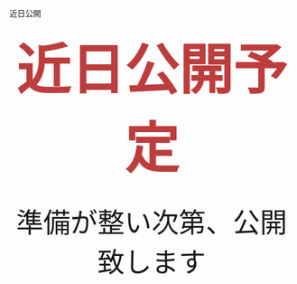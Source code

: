 <!-- ![成田写真01](/images/narita/4.webp "成田写真01")
### 現在の教育

──今の高校、特に進学校に顕著に見られる、「偏差値が少しでも高い大学に入学した方がいい」というような偏差値至上主義的な固定観念についてどうお考えですか？

>固定観念を持っていることは別にいいんじゃないかって気がします。固定観念に囚われているということは、それ以外に強烈に惹かれることが見つかっていないからだと思うんですよ。固定概念を取っ払っても何もないんだったら、固定観念に引っ張られて受験勉強をしているほうがよっぽどいいと思うんです。
受験生キャリアを積んできた人はそれが得意でやっているので、それを否定したところで、周りの決めつけたルールから逃れること自体が目的になってしまうと思います。逃れることはできると思いますけど、どこにも進んでいけなかったり、どこにもたどり着けないという印象しかありません。

──今の多くの高校生にとって大学受験は目的化してしまっていて、「大学に入ったら勉強はしなくていい」という考えも一部にはありますが、それについてどうお考えですか？

>勉強が終わるというのは真っ赤な嘘です（笑）人間はそうやって存在しないゲームを、他人から強制されたように思い込んで人生をどぶに捨てていく生き物なんじゃないかなって思うんです。いつも何かのゲームをプレイしながらこのゲームで次のステージに行けたら自由な人生が待っているんだって言っている。だけど心のそこでは自由な人生は一生訪れないと分かりながら生きていく物なんじゃないかなって気がするんです。

──高１の終わりの時点で文理選択するのはもったいないなと思っています。文理選択を強制する今の教育システムについて、お考えをお聞きしたいです。

>文理選択っぽいのはどこの国でもあるので日本だけの問題ではないですが、もったいない気はしますよね。
教育の構造的な問題はしょうがないとするならば、無理やり文理の間を行ったり来たりしてみると面白いかもしれないですね。大学受験は理系で行って、そっから文系の学部に転部してみるとか。その逆もできますしね。理系の学部と文系の学部を横断してみることを自分に課すというのはいいかもしれないです。

### 自分で課題を作れ

──将来的に社会に出て働くようになれば、自分で課題や学びをつかみにいく主体性が求められると思います。ところが、今の受験システムで身につくものは与えられた課題をこなす能力だけなのではないかと思ってしまいます。主体的な学びを継続していくために身につけておくべき考え方などはありますか？

>自分でカリキュラムを作ったり、問題を作ったりするしかないんじゃないですかね。
受験はわかりやすく、受け身的なルールがはっきりしてますし、やるべきことも決まっているじゃないですか。ただ、例えばビジネスをやるなら、何のサービスを作るかとか商品を作るかとか、自分で考えないといけないわけです。将来も主体的に学ぶには、勝手に自分で問題を設定して勝手にそれを解きに行くっていう『自家発電』みたいなことをやればいいと思います。

──設定する課題とは、例えばどんなものが良いとお考えですか？

>人にもとめられていない・褒められるのかもわからない問題に取り組むことが重要だと思います。例えば、サービスを立ち上げたとして誰かが使ってくれる保証なんか何もないじゃないですか。報酬がゼロかもしれないし、一億円稼げるかも知れない、みたいなボラティリティー（報酬の変動差）が大きいところに、自分から足を踏み入れるのが大切なのかなと思います。

![成田写真02](/images/narita/2.webp "成田写真02")

### 好きなことが見つからなくてもいい

──「自分の好きな仕事をしなさい」「自分の興味を追い求めなさい」などとよく言われます。ただ、自分の興味を知ることって意外に難しいと思っています。好きなことが見つからない高校生に対して、アドバイスはありますか？

>一言で言うと、別に好きなことを発見しなくても全然いいんじゃないかと思います。
好きなことを仕事にすることの価値って、好きなものにはみんな熱中出来て時間を湯水のように捧げられるから、いいものを発見できる可能性が高いということに過ぎないんじゃないかと思うんですよね。
例えば、たこ焼きを焼くのが大好きでしょうがないけど焼くのがすごく下手なAさんと、たこ焼きを焼くのが無茶苦茶うまいけど仕事が終わったらたこ焼きを見るのも嫌なBさんがいたとします。AさんとBさんのどちらのたこ焼きの方が社会にとっての価値が高いかって言ったら、確実に後者のほうが価値があるじゃないですか。
だから、好きなものを目指すというのは、結構諸刃の剣のようでもあって、自己満足になりがちだし、人とか世界よりも自分のほうが大事になりがちになってしまうデメリットがある気がするんです。好きなことを無理に発見しなくても、単に得意なことをやるというのもいいと思いますし、単に人から押し付けられてたまたまできたからやり続ける、っていうのでも別にいいんじゃないかなって思います。

──なるほど！　無理やり好きなことを見つけようとする必要はないということですね。

>そうですね。
ただ、もし好きなことや得意なことを見つけたいと思うのならば、単純にいろいろなことをやってみればいいんじゃないですかね。いま世の中にある職業とかなんかの部活とか、サークルっぽい活動とかの中からランダムに拾ってきて、サイコロで選んだものを短期間やってみるのを繰り返してみればいいと思います。

──先程、社会に貢献するには、必ずしも好きなことが最適な方法とは限らないというお話を頂きました。その一方で、まずは自分の満足感・幸福感が優先であり、運が良ければその結果を社会に還元できたらいいという考えもあると思います。自分と他人、どちらの幸福度や満足度を優先するかのバランスに関してはどうお考えですか？

>どっちでもいいんじゃないかと思います。
より正確に言うと、活動をしている時には何をやると人のためになるか、何をやると自分のためになるかっていうのは、よくわかんないと思うんですよ。
例えば、貧困の子供を救うために活動しているっていう人は様々なスケールでいるわけです。一方でビル・ゲイツみたいな、人生の初めは自分のために何十兆も稼ぎまくったけど、晩年にアフリカの貧困を救うために全資産の99.5%投入しますみたいなことをやり始める人だっているわけで。どちらの方が貧困の撲滅に貢献しているかって言われれば、普通に考えれば後者だと思うんですよ。
そういう感じで、「人のためになりたい」と思って行動しているかと、「実際に人のためになっているか」はあまり関係ないんですよ。さらに、どれくらいの時間軸を取るかによっても行動の捉え方は変わってくるので、質問にあったウェイトの置き方についてはそんなに意識しなくてもいいんじゃないかと思います。
好きなこととか人のためとかあるじゃないですか。そんなのは人間が頭の中で言葉を使って作り出されたカテゴリーなんですよ。今やっている活動さえあれば、後から「やるべきことなのか」「人のためになっているか」っていうのもついてくるものじゃないですか。結果から名前をつけたものが、独立して存在しているかのように思い始めるのが人間の間違いだと思うんですよ。
だから、まずは自分が自然に行ってしまうほど惹かれるものをしていればいいと思うんですが、どうなんでしょう。

### 人間とのつき合い方

──友達と関わっていると自分が薄くなってしまうように感じることがあるのですが、人間関係を構築するうえで気をつけておくべきことはありますか？

>僕の場合、人と関わらない時間は何よりも大切にしなくちゃいけないな、っていう感覚はありますね。やっぱり人間の考え方って伝染するんで、人と関われば関わるほど、自分の考えも普通になっていくものだと思うんですよね。
以前、あるファッションデザイナーのドキュメンタリーを見て、すごく感心したことがあります。その人の何よりも大事にしてることは、「人と会わないこと」らしいんですよ。自分の工房で、できるだけ一人で入るようにして、同僚ともできるだけ会わないで、メディアとも関わらないで…　みたいな。なぜかって言うと、同調してしまうから。これは方法の一つかなと思いますね。
ここは二極化路線なんじゃないかと思っていて、人と関わらないか、あるいは一方でひたすら人と関わり続けるっていう路線もあると思います。
他人の群れの中に何が眠っているかに価値を見出して、他の人との関係が自分を規定していく、っていうふうに考え方を変えてしまう感じです。自分の中に何か表現すべきものがあるのではなくて、自分と人との関係性にこそ見るべきものがあるって考えてから、徹底的に好かれるために頑張る、っていうタレントさんとか芸能人さんとかがいい例だと思います。

──昨今のソーシャルメディアの登場で、人間関係が大きく変容していると思います。今の時代特有の、人間関係上の悩みを抱える高校生にアドバイスをお願いします。

>学校外の人と、それも少数の人とだけ繋がるべきだと思います。
学校の外の人間関係をあまり大きくしすぎないってことが大事なのかなと思うのです。理由は、ソーシャルメディアの生み出す空間は、人間の体と心にとって負担の大きすぎるようなコミュニケーション関係を創り出してしまっているからですね。
たまたま人間は、インターネットとか、その上で動くソーシャルメディアとかを作り出してしまった。それによって、同時に数万人、数十万人、数百万人、数千万人の人と関われるような仮想世界を作り出してしまったわけですよね。その仮想世界でどう付き合えばいいかなんて、人間はまだわかってないんですよね。だから、その人間の体と心にとって不自然で負担が大きすぎるような人間関係を作ってしまう。インターネット空間に実名と顔をさらして生身で出て行くのとか、ものすごくやばいことやってるんですよね。すごく交通事故の確率が高いような。行ったことない途上国でヘルメットつけずにバイクで走ってるような感じに近いかな。
なので、そのようなネットのコミュニティの出口として、対面のコミュニティには非常に重要な価値があると思うんです。対面なら、少数のコミュニティにしかなり得ませんしね。

![成田写真03](/images/narita/1.webp "成田写真03")

### インターネットとのつき合い方

──フェイクニュースなども最近よく話題になりますが、私たちがインターネットに振り回されず、インターネットをうまく使うためには、どのような考え方が必要だとお考えですか？

>事実やファクトに関する情報に関して、メディアからの情報が本当なのかを判断するのは無理だと思うんです。それが可能になるためにはファクトチェッカーみたいなものが情報を選別するしかないと思いますが、それはまだ今の技術では無理です。
自衛のためには、事実やファクトに関する情報そのものではなくて、生の情報からアウトプットを導くための考え方が大切なんじゃないかなって思うんですよ。それを身につけることが、情報が間違っているかどうかを判断するためのスキルを磨くことにもなると思います。例えば、科学者が事実から理論的な推論を導き出すプロセスや、裁判官が判決を下すための方法論を学ぶことにリソースを投下するイメージです。一次資料や取材で得た生の情報があったとき、「それらから何が結論づけられて、何を考えなければいけないか」を判断できる、自分の中のOSとなるような考え方があることが大切だということです。世の中には、メディアからの二次情報をいじくって、拡散しているだけの人がたくさんいます。そういう人たちは結局プラスかマイナスか、ライクかディスライクかしか判断できないんですよね。
情報源に関しても、自分の信頼できる情報源を持っておくといいと思います。その情報源はなんでもいいですが、その情報源がどの基準をもって放送・出版されているのかを知っておく必要があると思います。

### 変化とのつき合い方

──変化の時代と言われているこの時代、若者はどのようなマインドセットで変化とつき合い、過ごしていけばいいと思いますか？

>2つの方法しかないと思います。
①　加速していく変化のできるだけ前線に立つように、自分も徹底的に早く変化していくこと
これには、できる限り他の人よりも素早くトレンドに反応し続けて、考えたりまとめたりするよりも先に、ものを作り出してしまうみたいな姿勢が必要だと思いますね。人よりも大量の情報を仕入れて、潮目が変わったなと思った瞬間、もう次の日には新しいビジネス・会社を立ち上げるみたいな生き方です。
②　変化に興味を示さず、何年先も変わらないものを見続けること
Amazonを例として挙げると、Amazonの見出した価値は「どの会社よりも多く商品を並べ、早く安く届ける」というものです。この価値の重要性は、たとえメタバースが来ようが来まいが、変わらないですよね。そのような基本原理的な考え方に振るのがいいのではないかなと思います。
一番危険なのは、一時的なトレンドに飛びつくことです。株価が最高の時に株を買っているのと同じで、絶対に損しかしないと思うんですよね。
すごく速くなるか、すごく遅くなるかのどちらかに振るしかないと思います。

![成田写真04](/images/narita/3.webp "成田写真04")

### 高校生へのメッセージ

──最後に、高校生へのメッセージをお願いします！

>悩まない。気にしない。ですね。
今日のいろんな質問にも関連する話なんですけど、高校生ぐらいのときって、存在しない悩みとか問題を作り出すことが好きだと思うんですよ。
自分がやってることを自分は本当に好きなのか、意味があるのか、ほかにやるべきことがあるんじゃないかとか…　別に意味もないし、好きなこととかないですか。別に僕たち、ゴキブリ見てる時に「ゴキブリは本当に北西の方向に向かうことが好きで、次にやるべきことだと思って向かってるんだろうか」なんて考えないじゃないですか。
それを人間は考えるわけですね。それは悪く言うと思い上がりであり、良く言うと暇つぶしなんだと思います。
暇つぶしについて、そんなに苦しむ必要はないんじゃないかなっていう気はします。それよりもむしろ、自然に自分がやってしまうこととか、たまたま自分がやることになってしまったことにひたすら突き詰めてみるっていうのは、全然悪くないんじゃないのかな。
なんか、受験生っぽい普通の生き方が良くないことであるかのように、社会全体で思い込むモードになっちゃってるじゃないですか。でも、そんなことないんじゃないのかなーと思います。

──貴重なお話をありがとうございました！

>ありがとうございました。
 -->

近日公開
<div class="narita_center">近日公開予定</div>
<div class="narita_sub">準備が整い次第、公開致します</div>
<style>
.narita_center {
  color: rgb(189,61,61);
  display: block;
  text-align:center;
  font-weight: 900;
  font-size: 10vw;
  margin-bottom: 30px;
}
.narita_sub {
  display: block;
  text-align:center;
  font-weight: 500;
  font-size: 5vw;
  margin-bottom: 200px;
}
</style>
